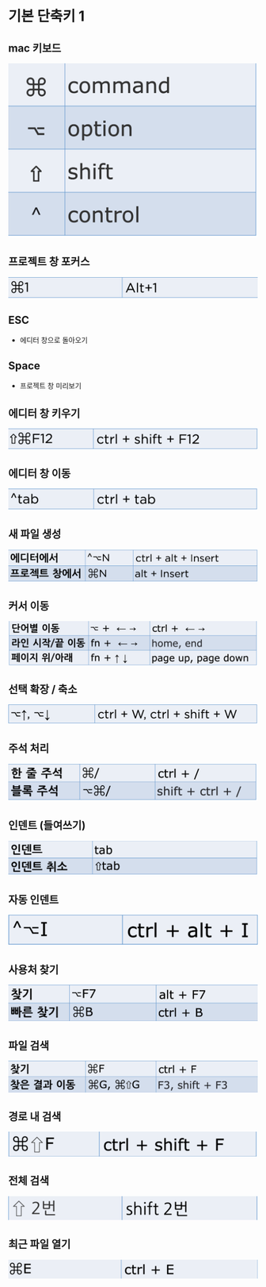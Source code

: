 # 기본 단축키 1

## mac 키보드

<img src="./imgs/command1.png" />

## 프로젝트 창 포커스

<img src="./imgs/command0.png" />

## ESC

- 에디터 창으로 돌아오기

## Space

- 프로젝트 창 미리보기

## 에디터 창 키우기

<img src="./imgs/command2.png" />

## 에디터 창 이동

<img src="./imgs/command3.png" />

## 새 파일 생성

<img src="./imgs/command4.png" />

## 커서 이동

<img src="./imgs/command5.png" />

## 선택 확장 / 축소

<img src="./imgs/command6.png" />

## 주석 처리

<img src="./imgs/command7.png" />

## 인덴트 (들여쓰기)

<img src="./imgs/command8.png" />

## 자동 인덴트

<img src="./imgs/command9.png" />

## 사용처 찾기

<img src="./imgs/command10.png" />

## 파일 검색

<img src="./imgs/command11.png" />

## 경로 내 검색

<img src="./imgs/command12.png" />

## 전체 검색

<img src="./imgs/command13.png" />

## 최근 파일 열기

<img src="./imgs/command14.png" />
